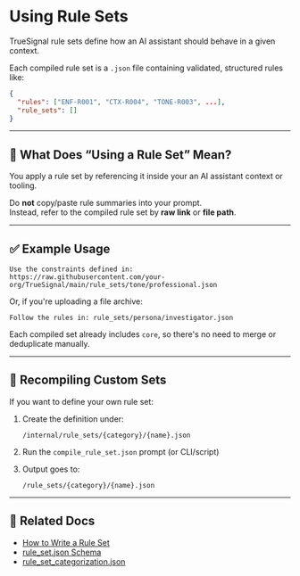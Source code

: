 # Using Rule Sets

TrueSignal rule sets define how an AI assistant should behave in a given context.

Each compiled rule set is a `.json` file containing validated, structured rules like:

```json
{
  "rules": ["ENF-R001", "CTX-R004", "TONE-R003", ...],
  "rule_sets": []
}
```

---

## 🧠 What Does “Using a Rule Set” Mean?

You apply a rule set by referencing it inside your an AI assistant context or tooling.

Do **not** copy/paste rule summaries into your prompt.  
Instead, refer to the compiled rule set by **raw link** or **file path**.

---

## ✅ Example Usage

```text
Use the constraints defined in:
https://raw.githubusercontent.com/your-org/TrueSignal/main/rule_sets/tone/professional.json
```

Or, if you're uploading a file archive:

```text
Follow the rules in: rule_sets/persona/investigator.json
```

Each compiled set already includes `core`, so there's no need to merge or deduplicate manually.

---

## 🔁 Recompiling Custom Sets

If you want to define your own rule set:

1. Create the definition under:
   ```
   /internal/rule_sets/{category}/{name}.json
   ```

2. Run the `compile_rule_set.json` prompt (or CLI/script)

3. Output goes to:
   ```
   /rule_sets/{category}/{name}.json
   ```

---

## 📎 Related Docs

- [How to Write a Rule Set](../writing/how_to_write_a_rule_set.md)
- [rule_set.json Schema](../reference/rule_set.json.md)
- [rule_set_categorization.json](../reference/rule_set_categorization.md)
